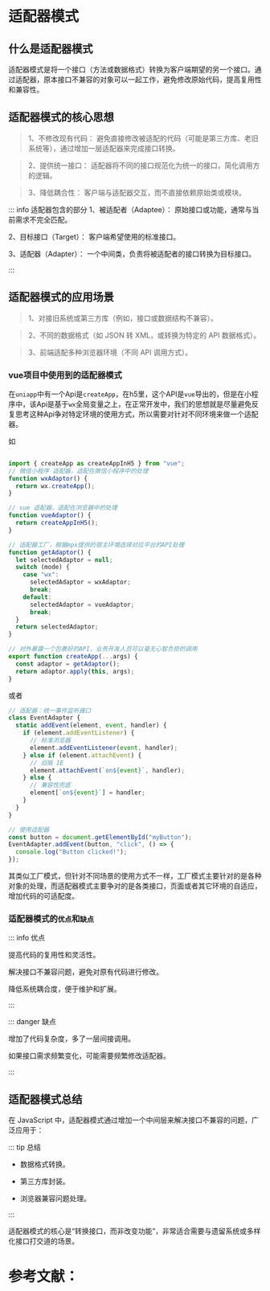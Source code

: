 # 适配器模式

## 什么是适配器模式

适配器模式是将一个接口（方法或数据格式）转换为客户端期望的另一个接口。通过适配器，原本接口不兼容的对象可以一起工作，避免修改原始代码，提高复用性和兼容性。

## 适配器模式的核心思想

> 1、不修改现有代码： 避免直接修改被适配的代码（可能是第三方库、老旧系统等），通过增加一层适配器来完成接口转换。

> 2、提供统一接口： 适配器将不同的接口规范化为统一的接口，简化调用方的逻辑。

> 3、降低耦合性： 客户端与适配器交互，而不直接依赖原始类或模块。

::: info 适配器包含的部分
1、被适配者（Adaptee）： 原始接口或功能，通常与当前需求不完全匹配。

2、目标接口（Target）： 客户端希望使用的标准接口。

3、适配器（Adapter）： 一个中间类，负责将被适配者的接口转换为目标接口。

:::

## 适配器模式的应用场景

> 1、对接旧系统或第三方库（例如，接口或数据结构不兼容）。

> 2、不同的数据格式（如 JSON 转 XML，或转换为特定的 API 数据格式）。

> 3、前端适配多种浏览器环境（不同 API 调用方式）。

### vue项目中使用到的适配器模式

在`uniapp`中有一个Api是`createApp`，在h5里，这个API是`vue`导出的，但是在小程序中，该Api是基于`wx`全局变量之上，在正常开发中，我们的思想就是尽量避免反复思考这种Api争对特定环境的使用方式，所以需要对针对不同环境来做一个适配器。

如

```js

import { createApp as createAppInH5 } from "vue";
// 微信小程序 适配器，适配在微信小程序中的处理
function wxAdaptor() {
  return wx.createApp();
}

// vue 适配器，适配在浏览器中的处理
function vueAdaptor() {
  return createAppInH5();
}

// 适配器工厂，根据mpx提供的宿主环境选择对应平台的API处理
function getAdaptor() {
  let selectedAdaptor = null;
  switch (mode) {
    case "wx":
      selectedAdaptor = wxAdaptor;
      break;
    default:
      selectedAdaptor = vueAdaptor;
      break;
  }
  return selectedAdaptor;
}

// 对外暴露一个包裹好的API，业务开发人员可以毫无心智负担的调用
export function createApp(...args) {
  const adaptor = getAdaptor();
  return adaptor.apply(this, args);
}
```

或者

```js
// 适配器：统一事件监听接口
class EventAdapter {
  static addEvent(element, event, handler) {
    if (element.addEventListener) {
      // 标准浏览器
      element.addEventListener(event, handler);
    } else if (element.attachEvent) {
      // 旧版 IE
      element.attachEvent(`on${event}`, handler);
    } else {
      // 兼容性兜底
      element[`on${event}`] = handler;
    }
  }
}

// 使用适配器
const button = document.getElementById("myButton");
EventAdapter.addEvent(button, "click", () => {
  console.log("Button clicked!");
});
```

其类似工厂模式，但针对不同场景的使用方式不一样，工厂模式主要针对的是各种对象的处理，而适配器模式主要争对的是各类接口，页面或者其它环境的自适应，增加代码的可适配度。

### 适配器模式的`优点`和`缺点`

::: info 优点

提高代码的复用性和灵活性。

解决接口不兼容问题，避免对原有代码进行修改。

降低系统耦合度，便于维护和扩展。

:::

::: danger 缺点

增加了代码复杂度，多了一层间接调用。

如果接口需求频繁变化，可能需要频繁修改适配器。

:::

## 适配器模式总结

在 JavaScript 中，适配器模式通过增加一个中间层来解决接口不兼容的问题，广泛应用于：

::: tip 总结

- 数据格式转换。

- 第三方库封装。

- 浏览器兼容问题处理。

:::

适配器模式的核心是“转换接口，而非改变功能”，非常适合需要与遗留系统或多样化接口打交道的场景。

# 参考文献：

<CustomLink title='《ChatGpt》' desc='即时答案。更高生产力。无尽灵感。' href='https://chatgpt.com/c/67413949-5c1c-800a-9f85-b9b4fb73b699'/>
<CustomLink title='《设计模式在前端开发中的实践（六）——适配器模式》'  href='https://juejin.cn/post/7323203806795186210?searchId=202411231010403115E112E887A1F58703'/>